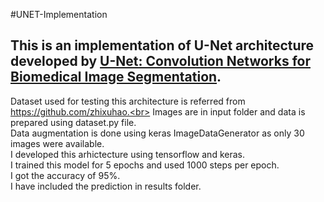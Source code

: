 #UNET-Implementation

This is an implementation of U-Net architecture developed by [U-Net: Convolution Networks for Biomedical Image Segmentation](https://arxiv.org/pdf/1505.04597.pdf).
---
Dataset used for testing this architecture is referred from https://github.com/zhixuhao.<br>
Images are in input folder and data is prepared using dataset.py file.<br>
Data augmentation is done using keras ImageDataGenerator as only 30 images were available.<br>
I developed this arhictecture using tensorflow and keras.<br>
I trained this model for 5 epochs and used 1000 steps per epoch.<br>
I got the accuracy of 95%.<br>
I have included the prediction in results folder.
